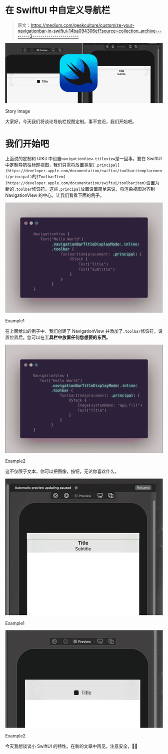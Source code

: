 # 在 SwiftUI 中自定义导航栏

> 原文：<https://medium.com/geekculture/customize-your-navigationbar-in-swiftui-14ba094306ef?source=collection_archive---------3----------------------->

![](img/8a576072a61db3f2694860272b1d6c65.png)

Story Image

大家好，今天我们将谈论导航栏视图定制。事不宜迟，我们开始吧。

# 我们开始吧

上面说的定制和 UIKit 中设置`navigationView.titleview`是一回事。要在 SwiftUI 中定制导航栏标题视图，我们只需将放置类型`[.principal](https://developer.apple.com/documentation/swiftui/toolbaritemplacement/principal)`的`[ToolbarItem](https://developer.apple.com/documentation/swiftui/toolbaritem)`设置为新的`.toolbar`修饰符。这些`.principal`放置设置简单来说，将渲染视图对齐到 NavigationView 的中心。让我们看看下面的例子。

![](img/818827cf6bd6d5a25bdb8db5adfb7654.png)

Example1

在上面给出的例子中，我们创建了 NavigationView 并添加了`.toolbar`修饰符。设置位置后，您可以在**工具栏中放置任何您想要的东西。**

![](img/beca0b3e5148d99f6bcece24c70e3621.png)

Example2

这不仅限于文本，你可以把图像，按钮，无论你喜欢什么。

![](img/606b639c915369c6be4b666ba8c78f74.png)

Example1

![](img/dcf3d93467283893985450825e39c30f.png)

Example2

今天我想谈谈小 SwiftUI 的特性。在新的文章中再见。注意安全，✌🏼